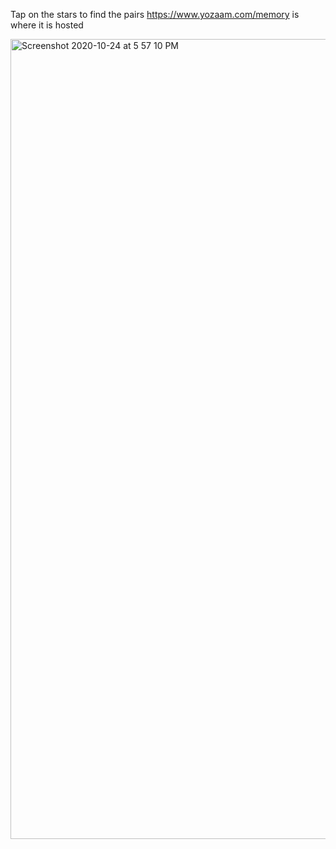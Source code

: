 Tap on the stars to find the pairs
https://www.yozaam.com/memory is where it is hosted

<img width="1280" alt="Screenshot 2020-10-24 at 5 57 10 PM" src="https://user-images.githubusercontent.com/20089340/97081809-84582380-1622-11eb-8749-f80208fc72ed.png">

